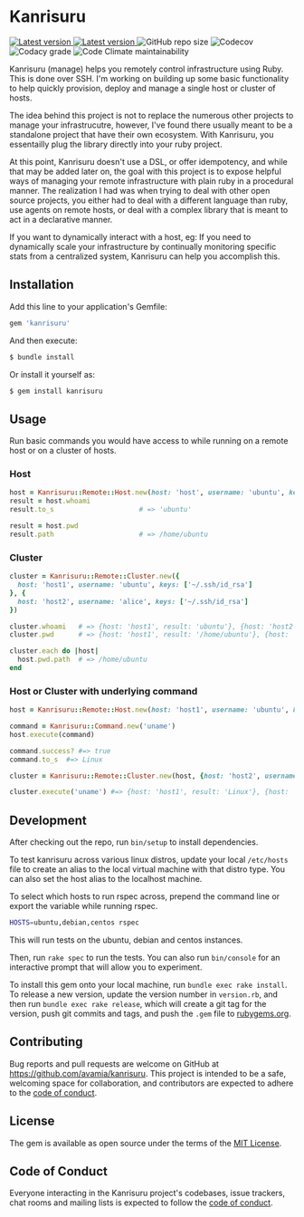 # Kanrisuru
<p>
  <a href="https://rubygems.org/gems/kanrisuru">
    <img src="https://img.shields.io/gem/v/kanrisuru?style=flat-square" alt="Latest version" />
  </a> 
  <a href="https://github.com/avamia/kanrisuru/blob/main/LICENSE.txt">
    <img src="https://img.shields.io/github/license/avamia/kanrisuru?style=flat-square" alt="Latest version" />
  </a> 
  <img src="https://img.shields.io/github/repo-size/avamia/kanrisuru?style=flat-square" alt="GitHub repo size" />
  <img src="https://img.shields.io/codecov/c/gh/avamia/kanrisuru?token=2Q1BE106B2&style=flat-square" alt="Codecov" /> 
  <img src="https://img.shields.io/codacy/grade/9e839eb160bc445ea4e81b64cef22b27?style=flat-square" alt="Codacy grade" />
  <img src="https://img.shields.io/codeclimate/maintainability/avamia/kanrisuru?style=flat-square" alt="Code Climate maintainability" />
</p>

Kanrisuru (manage) helps you remotely control infrastructure using Ruby. This is done over SSH. I'm working on building up some basic functionality to help quickly provision, deploy and manage a single host or cluster of hosts.

The idea behind this project is not to replace the numerous other projects to manage your infrastrucutre, however, I've found there usually meant to be a standalone project that have their own ecosystem. With Kanrisuru, you essentailly plug the library directly into your ruby project.

At this point, Kanrisuru doesn't use a DSL, or offer idempotency, and while that may be added later on, the goal with this project is to expose helpful ways of managing your remote infrastructure with plain ruby in a procedural manner. The realization I had was when trying to deal with other open source projects, you either had to deal with a different language than ruby, use agents on remote hosts, or deal with a complex library that is meant to act in a declarative manner.

If you want to dynamically interact with a host, eg: If you need to dynamically scale your infrastructure by continually monitoring specific stats from a centralized system, Kanrisuru can help you accomplish this.

## Installation

Add this line to your application's Gemfile:

```ruby
gem 'kanrisuru'
```

And then execute:

```bash
$ bundle install
```

Or install it yourself as:

```bash
$ gem install kanrisuru
```

## Usage
Run basic commands you would have access to while running on a remote host or on a cluster of hosts.

### Host
```ruby
host = Kanrisuru::Remote::Host.new(host: 'host', username: 'ubuntu', keys: ['~/.ssh/id_rsa'])
result = host.whoami   
result.to_s						# => 'ubuntu'

result = host.pwd
result.path 					# => /home/ubuntu 
```

### Cluster 
```ruby
cluster = Kanrisuru::Remote::Cluster.new({
  host: 'host1', username: 'ubuntu', keys: ['~/.ssh/id_rsa']
}, {
  host: 'host2', username: 'alice', keys: ['~/.ssh/id_rsa']
})

cluster.whoami   # => {host: 'host1', result: 'ubuntu'}, {host: 'host2', result: 'alice'}
cluster.pwd      # => {host: 'host1', result: '/home/ubuntu'}, {host: 'host2', result: '/home/alice'}

cluster.each do |host|
  host.pwd.path  # => /home/ubuntu
end
```

### Host or Cluster with underlying command
```ruby
host = Kanrisuru::Remote::Host.new(host: 'host1', username: 'ubuntu', keys: ['~/.ssh/id_rsa'])

command = Kanrisuru::Command.new('uname')
host.execute(command)

command.success? #=> true
command.to_s  #=> Linux

cluster = Kanrisuru::Remote::Cluster.new(host, {host: 'host2', username: 'alice', keys: ['~/.ssh/id_rsa']})

cluster.execute('uname') #=> {host: 'host1', result: 'Linux'}, {host: 'host2', result: 'Linux'}
```

## Development

After checking out the repo, run `bin/setup` to install dependencies. 


To test kanrisuru across various linux distros, update your local `/etc/hosts` file to create an alias to the local virtual machine with that distro type. You can also set the host alias to the localhost machine.

To select which hosts to run rspec across, prepend the command line or export the variable while running rspec.

```bash
HOSTS=ubuntu,debian,centos rspec
```

This will run tests on the ubuntu, debian and centos instances.


Then, run `rake spec` to run the tests. You can also run `bin/console` for an interactive prompt that will allow you to experiment.

To install this gem onto your local machine, run `bundle exec rake install`. To release a new version, update the version number in `version.rb`, and then run `bundle exec rake release`, which will create a git tag for the version, push git commits and tags, and push the `.gem` file to [rubygems.org](https://rubygems.org).

## Contributing

Bug reports and pull requests are welcome on GitHub at https://github.com/avamia/kanrisuru. This project is intended to be a safe, welcoming space for collaboration, and contributors are expected to adhere to the [code of conduct](https://github.com/avamia/kanrisuru/blob/master/CODE_OF_CONDUCT.md).

## License

The gem is available as open source under the terms of the [MIT License](https://opensource.org/licenses/MIT).

## Code of Conduct

Everyone interacting in the Kanrisuru project's codebases, issue trackers, chat rooms and mailing lists is expected to follow the [code of conduct](https://github.com/avamia/kanrisuru/blob/master/CODE_OF_CONDUCT.md).
